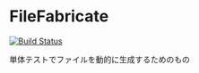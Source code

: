FileFabricate
=============

[![Build Status](https://travis-ci.org/waterada/FileFabricate.svg?branch=master)](https://travis-ci.org/waterada/FileFabricate)

単体テストでファイルを動的に生成するためのもの
